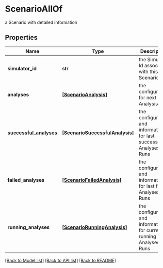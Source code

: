# ScenarioAllOf

a Scenario with detailed information

## Properties
Name | Type | Description | Notes
------------ | ------------- | ------------- | -------------
**simulator_id** | **str** | the Simulator Id associated with this Scenario | [optional] [readonly] 
**analyses** | [**[ScenarioAnalysis]**](ScenarioAnalysis.md) | the configuration for next Analysis | [optional] 
**successful_analyses** | [**[ScenarioSuccessfulAnalysis]**](ScenarioSuccessfulAnalysis.md) | the configuration and information for last successful Analyses Runs | [optional] [readonly] 
**failed_analyses** | [**[ScenarioFailedAnalysis]**](ScenarioFailedAnalysis.md) | the configuration and information for last failed Analyses Runs | [optional] [readonly] 
**running_analyses** | [**[ScenarioRunningAnalysis]**](ScenarioRunningAnalysis.md) | the configuration and information for currently running Analyses Runs | [optional] [readonly] 

[[Back to Model list]](../README.md#documentation-for-models) [[Back to API list]](../README.md#documentation-for-api-endpoints) [[Back to README]](../README.md)



